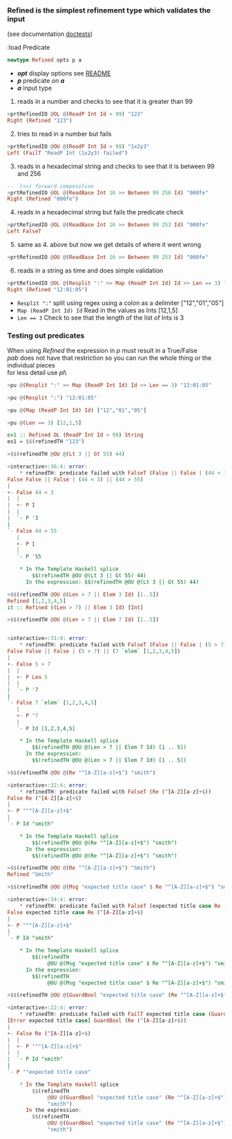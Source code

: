 ### Refined is the simplest refinement type which validates the input

(see documentation [doctests](src/Predicate/Refined.hs))

:load Predicate

```haskell
newtype Refined opts p a
```
* **_opt_** display options see [README](README.md)
* **_p_** predicate on **_a_**
* **_a_** input type

1. reads in a number and checks to see that it is greater than 99
```haskell
>prtRefinedIO @OL @(ReadP Int Id > 99) "123"
Right (Refined "123")
```

2. tries to read in a number but fails
```haskell
>prtRefinedIO @OU @(ReadP Int Id > 99) "1x2y3"
Left (FailT "ReadP Int (1x2y3) failed")
```

3. reads in a hexadecimal string and checks to see that it is between 99 and 256
```haskell
--  (>>) forward composition
>prtRefinedIO @OL @(ReadBase Int 16 >> Between 99 256 Id) "000fe"
Right (Refined "000fe")
```

4. reads in a hexadecimal string but fails the predicate check
```haskell
>prtRefinedIO @OL @(ReadBase Int 16 >> Between 99 253 Id) "000fe"
Left FalseT
```

5. same as 4. above but now we get details of where it went wrong
```haskell
>prtRefinedIO @OU @(ReadBase Int 16 >> Between 99 253 Id) "000fe"
```

6. reads in a string as time and does simple validation
```haskell
>prtRefinedIO @OL @(Resplit ":" >> Map (ReadP Int Id) Id >> Len == 3) "12:01:05"
Right (Refined "12:01:05")
```
  * `Resplit ":"`
     split using regex using a colon as a delimiter  ["12","01","05"]
  * `Map (ReadP Int Id) Id`
     Read in the values as Ints                      [12,1,5]
  * `Len == 3`
     Check to see that the length of the list of Ints is 3

### Testing out predicates
When using _Refined_ the expression in _p_ must result in a True/False\
_pab_ does not have that restriction so you can run the whole thing or the individual pieces\
for less detail use _pl_\

```haskell
>pu @(Resplit ":" >> Map (ReadP Int Id) Id >> Len == 3) "12:01:05"

>pu @(Resplit ":") "12:01:05"

>pu @(Map (ReadP Int Id) Id) ["12","01","05"]

>pu @(Len == 3) [12,1,5]
```

```haskell
ex1 :: Refined OL (ReadP Int Id > 99) String
ex1 = $$(refinedTH "123")
```

```haskell
>$$(refinedTH @OU @(Lt 3 || Gt 55) 44)

<interactive>:36:4: error:
    * refinedTH: predicate failed with FalseT (False || False | (44 < 3) || (44 > 55))
False False || False | (44 < 3) || (44 > 55)
|
+- False 44 < 3
|  |
|  +- P I
|  |
|  `- P '3
|
`- False 44 > 55
   |
   +- P I
   |
   `- P '55

    * In the Template Haskell splice
        $$(refinedTH @OU @(Lt 3 || Gt 55) 44)
      In the expression: $$(refinedTH @OU @(Lt 3 || Gt 55) 44)
```

```haskell
>$$(refinedTH @OU @(Len > 7 || Elem 3 Id) [1..5])
Refined [1,2,3,4,5]
it :: Refined ((Len > 7) || Elem 3 Id) [Int]
```

```haskell
>$$(refinedTH @OU @(Len > 7 || Elem 7 Id) [1..5])


<interactive>:31:4: error:
    * refinedTH: predicate failed with FalseT (False || False | (5 > 7) || (7 `elem` [1,2,3,4,5]))
False False || False | (5 > 7) || (7 `elem` [1,2,3,4,5])
|
+- False 5 > 7
|  |
|  +- P Len 5
|  |
|  `- P '7
|
`- False 7 `elem` [1,2,3,4,5]
   |
   +- P '7
   |
   `- P Id [1,2,3,4,5]

    * In the Template Haskell splice
        $$(refinedTH @OU @(Len > 7 || Elem 7 Id) [1 .. 5])
      In the expression:
        $$(refinedTH @OU @(Len > 7 || Elem 7 Id) [1 .. 5])
```

```haskell
>$$(refinedTH @OU @(Re "^[A-Z][a-z]+$") "smith")

<interactive>:32:4: error:
    * refinedTH: predicate failed with FalseT (Re (^[A-Z][a-z]+$))
False Re (^[A-Z][a-z]+$)
|
+- P '"^[A-Z][a-z]+$"
|
`- P Id "smith"

    * In the Template Haskell splice
        $$(refinedTH @OU @(Re "^[A-Z][a-z]+$") "smith")
      In the expression:
        $$(refinedTH @OU @(Re "^[A-Z][a-z]+$") "smith")
```

```haskell
>$$(refinedTH @OU @(Re "^[A-Z][a-z]+$") "Smith")
Refined "Smith"
```

```haskell
>$$(refinedTH @OU @(Msg "expected title case" $ Re "^[A-Z][a-z]+$") "smith")

<interactive>:34:4: error:
    * refinedTH: predicate failed with FalseT (expected title case Re (^[A-Z][a-z]+$))
False expected title case Re (^[A-Z][a-z]+$)
|
+- P '"^[A-Z][a-z]+$"
|
`- P Id "smith"

    * In the Template Haskell splice
        $$(refinedTH
             @OU @(Msg "expected title case" $ Re "^[A-Z][a-z]+$") "smith")
      In the expression:
        $$(refinedTH
             @OU @(Msg "expected title case" $ Re "^[A-Z][a-z]+$") "smith")
```

```haskell
>$$(refinedTH @OU @(GuardBool "expected title case" (Re "^[A-Z][a-z]+$")) "smith")

<interactive>:22:4: error:
    * refinedTH: predicate failed with FailT expected title case (GuardBool (Re (^[A-Z][a-z]+$)))
[Error expected title case] GuardBool (Re (^[A-Z][a-z]+$))
|
+- False Re (^[A-Z][a-z]+$)
|  |
|  +- P '"^[A-Z][a-z]+$"
|  |
|  `- P Id "smith"
|
`- P '"expected title case"

    * In the Template Haskell splice
        $$(refinedTH
             @OU @(GuardBool "expected title case" (Re "^[A-Z][a-z]+$"))
             "smith")
      In the expression:
        $$(refinedTH
             @OU @(GuardBool "expected title case" (Re "^[A-Z][a-z]+$"))
             "smith")
```
